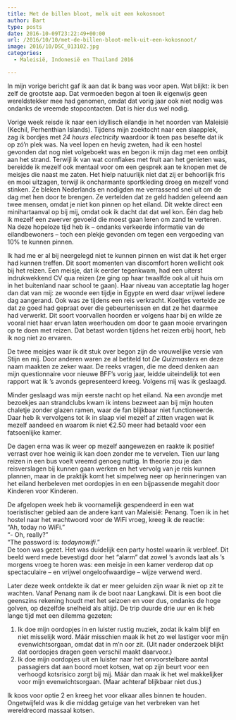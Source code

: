```yaml
---
title: Met de billen bloot, melk uit een kokosnoot
author: Bart
type: posts
date: 2016-10-09T23:22:49+00:00
url: /2016/10/10/met-de-billen-bloot-melk-uit-een-kokosnoot/
image: 2016/10/DSC_013102.jpg
categories:
  - Maleisië, Indonesië en Thailand 2016

---
```

In mijn vorige bericht gaf ik aan dat ik bang was voor apen. Wat blijkt: ik ben zelf de grootste aap. Dat vermoeden begon al toen ik eigenwijs geen wereldstekker mee had genomen, omdat dat vorig jaar ook niet nodig was ondanks de vreemde stopcontacten. Dat is hier dus wel nodig.

Vorige week reisde ik naar een idyllisch eilandje in het noorden van Maleisië (Kechil, Perhenthian Islands). Tijdens mijn zoektocht naar een slaapplek, zag ik bordjes met _24 hours electricity_ waardoor ik toen pas besefte dat ik op zó&#8217;n plek was. Na veel lopen en hevig zweten, had ik een hostel gevonden dat nog niet volgeboekt was en begon ik mijn dag met een ontbijt aan het strand. Terwijl ik van wat cornflakes met fruit aan het genieten was, bereidde ik mezelf ook mentaal voor om een gesprek aan te knopen met de meisjes die naast me zaten. Het hielp natuurlijk niet dat zij er behoorlijk fris en mooi uitzagen, terwijl ik oncharmante sportkleding droeg en mezelf vond stinken. Ze bleken Nederlands en nodigden me verrassend snel uit om de dag met hen door te brengen. Ze vertelden dat ze geld hadden geleend aan twee mensen, omdat je niet kon pinnen op het eiland. Dit wekte direct een minihartaanval op bij mij, omdat ook ik dacht dat dat wel kon. Één dag heb ik mezelf een zwerver gevoeld die moest gaan leren om zand te verteren. Na deze hopeloze tijd heb ik &#8211; ondanks verkeerde informatie van de eilandbewoners &#8211; toch een plekje gevonden om tegen een vergoeding van 10% te kunnen pinnen.

Ik had me er al bij neergelegd niet te kunnen pinnen en wist dat ik het erger had kunnen treffen. Dit soort momenten van discomfort horen wellicht ook bij het reizen. Een meisje, dat ik eerder tegenkwam, had een uiterst indrukwekkend CV qua reizen (ze ging op haar twaalfde ook al uit huis om in het buitenland naar school te gaan). Haar niveau van acceptatie lag hoger dan dat van mij: ze woonde een tijdje in Egypte en werd daar vrijwel iedere dag aangerand. Ook was ze tijdens een reis verkracht. Koeltjes vertelde ze dat ze goed had gepraat over die gebeurtenissen en dat ze het daarmee had verwerkt. Dit soort voorvallen hoorden er volgens haar bij en wilde ze vooral niet haar ervan laten weerhouden om door te gaan mooie ervaringen op te doen met reizen. Dat betast worden tijdens het reizen erbij hoort, heb ik nog niet zo ervaren.

De twee meisjes waar ik dit stuk over begon zijn de vrouwelijke versie van Stijn en mij. Door anderen waren ze al betiteld tot _De Quizmasters_ en deze naam maakten ze zeker waar. De reeks vragen, die me deed denken aan mijn questionnaire voor nieuwe BFF&#8217;s vorig jaar, leidde uiteindelijk tot een rapport wat ik &#8217;s avonds gepresenteerd kreeg. Volgens mij was ik geslaagd.

Minder geslaagd was mijn eerste nacht op het eiland. Na een avondje met bezoekjes aan strandclubs kwam ik intens bezweet aan bij mijn houten chaletje zonder glazen ramen, waar de fan blijkbaar niet functioneerde. Daar heb ik vervolgens tot ik in slaap viel mezelf af zitten vragen wat ik mezelf aandeed en waarom ik niet €2.50 meer had betaald voor een fatsoenlijke kamer.

De dagen erna was ik weer op mezelf aangewezen en raakte ik positief verrast over hoe weinig ik kan doen zonder me te vervelen. Tien uur lang reizen in een bus voelt vreemd genoeg nuttig. In theorie zou je dan reisverslagen bij kunnen gaan werken en het vervolg van je reis kunnen plannen, maar in de praktijk komt het simpelweg neer op herinneringen van het eiland herbeleven met oordopjes in en een bijpassende megahit door Kinderen voor Kinderen.

De afgelopen week heb ik voornamelijk gespendeerd in een wat toeristischer gebied aan de andere kant van Maleisië: Penang. Toen ik in het hostel naar het wachtwoord voor de WiFi vroeg, kreeg ik de reactie:  
&#8220;Ah, today no WiFi.&#8221;  
&#8220;- Oh, really?&#8221;  
&#8220;The password is: _todaynowifi_.&#8221;  
De toon was gezet. Het was duidelijk een party hostel waarin ik verbleef. Dit beeld werd mede bevestigd door het &#8220;alarm&#8221; dat zowel &#8217;s avonds laat als &#8217;s morgens vroeg te horen was: een meisje in een kamer verderop dat op spectaculaire &#8211; en vrijwel ongeloofwaardige &#8211; wijze verwend werd.

Later<span style="font-size: 1em;"> deze week ontdekte ik dat er meer geluiden zijn waar ik niet op zit te wachten. Vanaf Penang nam ik de boot naar Langkawi. Dit is een boot die geenszins rekening houdt met het seizoen en voer dus, ondanks de hoge golven, op dezelfde snelheid als altijd. De trip duurde drie uur en ik heb lange tijd met een dilemma gezeten:</span>

  1. <span style="font-size: 1em;">Ik doe mijn oordopjes in en luister rustig muziek, zodat ik kalm blijf en niet misselijk word. Máár misschien maak ik het zo wel lastiger voor mijn evenwichtsorgaan, omdat dat in m&#8217;n oor zit. (Uit nader onderzoek blijkt dat oordopjes dragen geen verschil maakt daarvoor.)</span>
  2. <span style="font-size: 1em;">Ik doe mijn oordopjes uit en luister naar het onvoorstelbare aantal passagiers dat aan boord moet kotsen, wat op zijn beurt voor een verhoogd kotsrisico zorgt bij mij. Máár dan maak ik het wel makkelijker voor mijn evenwichtsorgaan. (Maar achteraf blijkbaar niet dus.)</span>

Ik koos voor optie 2 en kreeg het voor elkaar alles binnen te houden. Ongetwijfeld was ik die middag getuige van het verbreken van het wereldrecord massaal kotsen.
